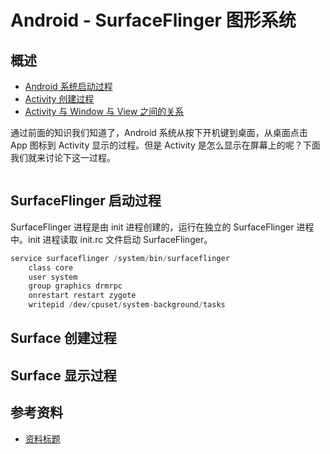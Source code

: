 # Android - SurfaceFlinger 图形系统

## 概述

- [Android 系统启动过程](https://github.com/jeanboydev/Android-ReadTheFuckingSourceCode/blob/master/android/Android-系统启动过程.md)
- [Activity 创建过程](https://github.com/jeanboydev/Android-ReadTheFuckingSourceCode/blob/master/android/Android-Activity启动过程.md)
- [Activity 与 Window 与 View 之间的关系](https://github.com/jeanboydev/Android-ReadTheFuckingSourceCode/blob/master/android/Android-Activity与Window与View之间的关系.md)

通过前面的知识我们知道了，Android 系统从按下开机键到桌面，从桌面点击 App 图标到 Activity 显示的过程。但是 Activity 是怎么显示在屏幕上的呢？下面我们就来讨论下这一过程。

<img src="https://github.com/jeanboydev/Android-ReadTheFuckingSourceCode/blob/master/resources/images/android_boot_loader/android-bootloader.png" alt=""/>

## SurfaceFlinger 启动过程

SurfaceFlinger 进程是由 init 进程创建的，运行在独立的 SurfaceFlinger 进程中。init 进程读取 init.rc 文件启动 SurfaceFlinger。

```C
service surfaceflinger /system/bin/surfaceflinger
    class core
    user system
    group graphics drmrpc
    onrestart restart zygote
    writepid /dev/cpuset/system-background/tasks
```

## Surface 创建过程

## Surface 显示过程

## 参考资料

- [资料标题](http://www.baidu.com)


